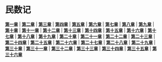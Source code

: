 # 民数记
 **[第一章](圣经/圣经(吕振中译本)/lzz/040/001.md)** |
 **[第二章](圣经/圣经(吕振中译本)/lzz/040/002.md)** |
 **[第三章](圣经/圣经(吕振中译本)/lzz/040/003.md)** |
 **[第四章](圣经/圣经(吕振中译本)/lzz/040/004.md)** |
 **[第五章](圣经/圣经(吕振中译本)/lzz/040/005.md)** |
 **[第六章](圣经/圣经(吕振中译本)/lzz/040/006.md)** |
 **[第七章](圣经/圣经(吕振中译本)/lzz/040/007.md)** |
 **[第八章](圣经/圣经(吕振中译本)/lzz/040/008.md)** |
 **[第九章](圣经/圣经(吕振中译本)/lzz/040/009.md)** |
 **[第十章](圣经/圣经(吕振中译本)/lzz/040/010.md)** |
 **[第十一章](圣经/圣经(吕振中译本)/lzz/040/011.md)** |
 **[第十二章](圣经/圣经(吕振中译本)/lzz/040/012.md)** |
 **[第十三章](圣经/圣经(吕振中译本)/lzz/040/013.md)** |
 **[第十四章](圣经/圣经(吕振中译本)/lzz/040/014.md)** |
 **[第十五章](圣经/圣经(吕振中译本)/lzz/040/015.md)** |
 **[第十六章](圣经/圣经(吕振中译本)/lzz/040/016.md)** |
 **[第十七章](圣经/圣经(吕振中译本)/lzz/040/017.md)** |
 **[第十八章](圣经/圣经(吕振中译本)/lzz/040/018.md)** |
 **[第十九章](圣经/圣经(吕振中译本)/lzz/040/019.md)** |
 **[第二十章](圣经/圣经(吕振中译本)/lzz/040/020.md)** |
 **[第二十一章](圣经/圣经(吕振中译本)/lzz/040/021.md)** |
 **[第二十二章](圣经/圣经(吕振中译本)/lzz/040/022.md)** |
 **[第二十三章](圣经/圣经(吕振中译本)/lzz/040/023.md)** |
 **[第二十四章](圣经/圣经(吕振中译本)/lzz/040/024.md)** |
 **[第二十五章](圣经/圣经(吕振中译本)/lzz/040/025.md)** |
 **[第二十六章](圣经/圣经(吕振中译本)/lzz/040/026.md)** |
 **[第二十七章](圣经/圣经(吕振中译本)/lzz/040/027.md)** |
 **[第二十八章](圣经/圣经(吕振中译本)/lzz/040/028.md)** |
 **[第二十九章](圣经/圣经(吕振中译本)/lzz/040/029.md)** |
 **[第三十章](圣经/圣经(吕振中译本)/lzz/040/030.md)** |
 **[第三十一章](圣经/圣经(吕振中译本)/lzz/040/031.md)** |
 **[第三十二章](圣经/圣经(吕振中译本)/lzz/040/032.md)** |
 **[第三十三章](圣经/圣经(吕振中译本)/lzz/040/033.md)** |
 **[第三十四章](圣经/圣经(吕振中译本)/lzz/040/034.md)** |
 **[第三十五章](圣经/圣经(吕振中译本)/lzz/040/035.md)** |
 **[第三十六章](圣经/圣经(吕振中译本)/lzz/040/036.md)**